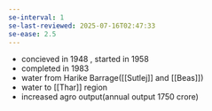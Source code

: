 ```yaml
---
se-interval: 1
se-last-reviewed: 2025-07-16T02:47:33
se-ease: 2.5
---
```

- concieved in 1948 , started in 1958
- completed in 1983
- water from Harike Barrage([[Sutlej]] and [[Beas]])
- water to [[Thar]] region
- increased agro output(annual output 1750 crore)